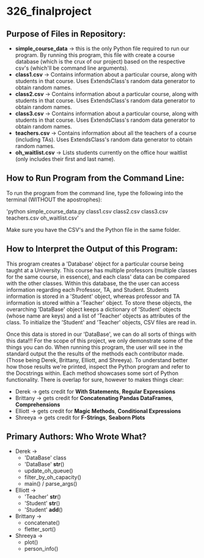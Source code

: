 # 326_finalproject
## Purpose of Files in Repository:

* **simple_course_data** -> this is the only Python file required to run our program. By running this program, this file with create a course database (which is the crux of our project) based on the respective csv's (which'll be command line arguments).
* **class1.csv** -> Contains information about a particular course, along with students in that course. Uses ExtendsClass's random data generator to obtain random names.
* **class2.csv** -> Contains information about a particular course, along with students in that course. Uses ExtendsClass's random data generator to obtain random names.
* **class3.csv** -> Contains information about a particular course, along with students in that course. Uses ExtendsClass's random data generator to obtain random names.
* **teachers.csv** -> Contains information about all the teachers of a course (including TAs). Uses ExtendsClass's random data generator to obtain random names.
* **oh_waitlist.csv** -> Lists students currently on the office hour waitlist (only includes their first and last name).

## How to Run Program from the Command Line:

To run the program from the command line, type the following into the terminal (WITHOUT the apostrophes): 

'python simple_course_data.py class1.csv class2.csv class3.csv teachers.csv oh_waitlist.csv'

Make sure you have the CSV's and the Python file in the same folder. 

## How to Interpret the Output of this Program:

This program creates a 'Database' object for a particular course being taught at a University. This course has multiple professors (multiple classes for the same course, in essence), and each class' data can be compared with the other classes. Within this database, the the user can access information regarding each Professor, TA, and Student. Students information is stored in a 'Student' object, whereas professor and TA information is stored within a 'Teacher' object. To store these objects, the overarching 'DataBase' object keeps a dictionary of 'Student' objects (whose name are keys) and a list of 'Teacher' objects as attributes of the class. To initialize the 'Student' and 'Teacher' objects, CSV files are read in.

Once this data is stored in our 'DataBase', we can do all sorts of things with this data!!! For the scope of this project, we only demonstrate some of the things you can do. When running this program, the user will see in the standard output the the results of the methods each contributor made. (Those being Derek, Brittany, Elliott, and Shreeya). To understand better how those results we're printed, inspect the Python program and refer to the Docstrings within. Each method showcases some sort of Python functionality. There is overlap for sure, however to makes things clear:

* Derek -> gets credit for **With Statements**, **Regular Expressions**
* Brittany -> gets credit for **Concatenating Pandas DataFrames**, **Comprehensions**
* Elliott -> gets credit for **Magic Methods**, **Conditional Expressions**
* Shreeya -> gets credit for **F-Strings**, **Seaborn Plots**

## Primary Authors: Who Wrote What?

* Derek ->
  * 'DataBase' class
  * 'DataBase' __str__()
  * update_oh_queue()
  * filter_by_oh_capacity()
  * main() / parse_args()
* Elliott ->
  * 'Teacher' __str__()
  * 'Student' __str__()
  * 'Student' __add__()
* Brittany ->
  * concatenate()
  * fletter_sort()
* Shreeya ->
  * plot()
  * person_info()

